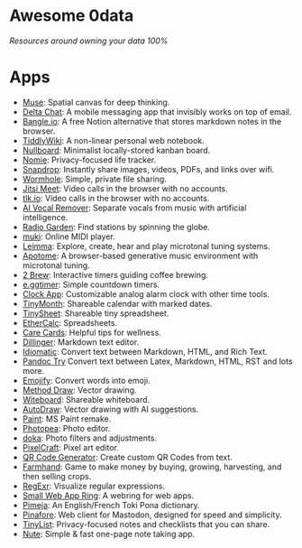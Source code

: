 # Awesome 0data

_Resources around owning your data 100%_

# Apps
- [Muse](https://museapp.com): Spatial canvas for deep thinking.
- [Delta Chat](https://delta.chat): A mobile messaging app that invisibly works on top of email.
- [Bangle.io](https://bangle.io): A free Notion alternative that stores markdown notes in the browser.
- [TiddlyWiki](http://www.tiddlywiki.com/): A non-linear personal web notebook.
- [Nullboard](https://nullboard.io/preview): Minimalist locally-stored kanban board.
- [Nomie](https://nomie.app): Privacy-focused life tracker.
- [Snapdrop](https://snapdrop.net): Instantly share images, videos, PDFs, and links over wifi.
- [Wormhole](https://wormhole.app): Simple, private file sharing.
- [Jitsi Meet](https://meet.jit.si): Video calls in the browser with no accounts.
- [tlk.io](https://tlk.io): Video calls in the browser with no accounts.
- [AI Vocal Remover](https://vocalremover.org): Separate vocals from music with artificial intelligence.
- [Radio Garden](http://radio.garden): Find stations by spinning the globe.
- [muki](https://muki.io): Online MIDI player.
- [Leimma](https://isartum.net/leimma): Explore, create, hear and play microtonal tuning systems.
- [Apotome](https://isartum.net/apotome): A browser-based generative music environment with microtonal tuning.
- [2 Brew](https://2brew.github.io): Interactive timers guiding coffee brewing.
- [e.ggtimer](https://e.ggtimer.com): Simple countdown timers.
- [Clock App](https://clockapp.tk): Customizable analog alarm clock with other time tools.
- [TinyMonth](https://tinymonth.com): Shareable calendar with marked dates.
- [TinySheet](https://tinysheet.com): Shareable tiny spreadsheet.
- [EtherCalc](https://ethercalc.net): Spreadsheets.
- [Care Cards](https://carecards.io/info): Helpful tips for wellness.
- [Dillinger](https://dillinger.io): Markdown text editor.
- [Idiomatic](https://idiomatic.rosano.ca): Convert text between Markdown, HTML, and Rich Text.
- [Pandoc Try](https://pandoc.org/try) Convert text between Latex, Markdown, HTML, RST and lots more.
- [Emojify](https://matthewmiller.dev/apps/emojify): Convert words into emoji.
- [Method Draw](https://editor.method.ac): Vector drawing.
- [Witeboard](https://witeboard.com): Shareable whiteboard.
- [AutoDraw](https://www.autodraw.com): Vector drawing with AI suggestions.
- [Paint](https://jspaint.app): MS Paint remake.
- [Photopea](https://www.photopea.com): Photo editor.
- [doka](https://doka.photo): Photo filters and adjustments.
- [PixelCraft](https://pixelcraft.web.app): Pixel art editor.
- [QR Code Generator](https://qr-code-generator.now.sh): Create custom QR Codes from text.
- [Farmhand](https://jeremyckahn.github.io/farmhand): Game to make money by buying, growing, harvesting, and then selling crops.
- [RegExr](https://regexr.com): Visualize regular expressions.
- [Small Web App Ring](https://ring.0data.app): A webring for web apps.
- [Pimeja](https://pimeja.lectronice.com): An English/French Toki Pona dictionary.
- [Pinafore](https://pinafore.social): Web client for Mastodon, designed for speed and simplicity.
- [TinyList](https://tinylist.app): Privacy-focused notes and checklists that you can share.
- [Nute](https://nute.app): Simple & fast one-page note taking app.
